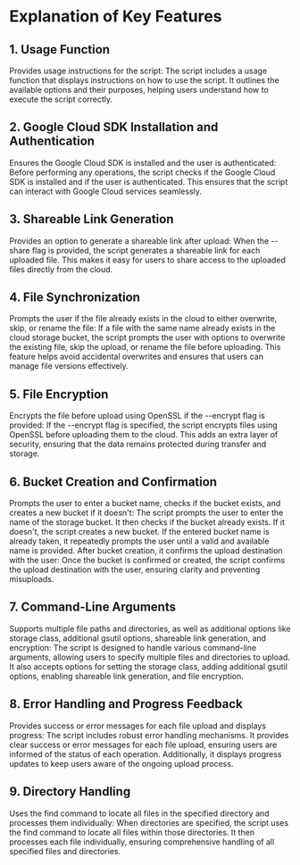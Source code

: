 # Explanation of Key Features

## 1. Usage Function
Provides usage instructions for the script: The script includes a usage function that displays instructions on how to use the script. It outlines the available options and their purposes, helping users understand how to execute the script correctly.

## 2. Google Cloud SDK Installation and Authentication
Ensures the Google Cloud SDK is installed and the user is authenticated: Before performing any operations, the script checks if the Google Cloud SDK is installed and if the user is authenticated. This ensures that the script can interact with Google Cloud services seamlessly.

## 3. Shareable Link Generation
Provides an option to generate a shareable link after upload: When the --share flag is provided, the script generates a shareable link for each uploaded file. This makes it easy for users to share access to the uploaded files directly from the cloud.

## 4. File Synchronization
Prompts the user if the file already exists in the cloud to either overwrite, skip, or rename the file: If a file with the same name already exists in the cloud storage bucket, the script prompts the user with options to overwrite the existing file, skip the upload, or rename the file before uploading. This feature helps avoid accidental overwrites and ensures that users can manage file versions effectively.

## 5. File Encryption
Encrypts the file before upload using OpenSSL if the --encrypt flag is provided: If the --encrypt flag is specified, the script encrypts files using OpenSSL before uploading them to the cloud. This adds an extra layer of security, ensuring that the data remains protected during transfer and storage.

## 6. Bucket Creation and Confirmation
Prompts the user to enter a bucket name, checks if the bucket exists, and creates a new bucket if it doesn't: The script prompts the user to enter the name of the storage bucket. It then checks if the bucket already exists. If it doesn't, the script creates a new bucket. If the entered bucket name is already taken, it repeatedly prompts the user until a valid and available name is provided.
After bucket creation, it confirms the upload destination with the user: Once the bucket is confirmed or created, the script confirms the upload destination with the user, ensuring clarity and preventing misuploads.

## 7. Command-Line Arguments
Supports multiple file paths and directories, as well as additional options like storage class, additional gsutil options, shareable link generation, and encryption: The script is designed to handle various command-line arguments, allowing users to specify multiple files and directories to upload. It also accepts options for setting the storage class, adding additional gsutil options, enabling shareable link generation, and file encryption.

## 8. Error Handling and Progress Feedback
Provides success or error messages for each file upload and displays progress: The script includes robust error handling mechanisms. It provides clear success or error messages for each file upload, ensuring users are informed of the status of each operation. Additionally, it displays progress updates to keep users aware of the ongoing upload process.

## 9. Directory Handling
Uses the find command to locate all files in the specified directory and processes them individually: When directories are specified, the script uses the find command to locate all files within those directories. It then processes each file individually, ensuring comprehensive handling of all specified files and directories.
